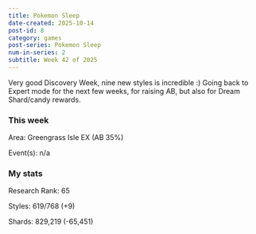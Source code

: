 ```yaml
---
title: Pokemon Sleep
date-created: 2025-10-14
post-id: 8
category: games
post-series: Pokemon Sleep
num-in-series: 2
subtitle: Week 42 of 2025
---
```

Very good Discovery Week, nine new styles is incredible :) Going back to Expert mode for the next few weeks, for raising AB, but also for Dream
Shard/candy rewards.

### This week

Area: Greengrass Isle EX (AB 35%)

Event(s): n/a

### My stats

Research Rank: 65

Styles: 619/768 (+9)

Shards: 829,219 (-65,451)